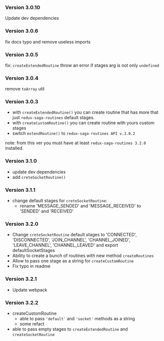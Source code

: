 ### Version 3.0.10
Update dev dependencies

### Version 3.0.6
fix docs typo and remove useless imports

### Version 3.0.5 
fix: `createExtendedRoutine` throw an error if stages arg is not only `undefined`

### Version 3.0.4
remove `toArray` util

### Version 3.0.3
- with `createExtendedRoutine()` you can create routine that has more that just `redux-saga-routines` default stages.
- with `createCustomRoutine()` you can create routine with yours custom stages
- switch `extendRoutine()` to `redux-saga-routines API v.3.0.2`

note: from this ver you must have at least `redux-saga-routines 3.2.0` installed.

### Version 3.1.0
- update dev dependencies
- add `creteSocketRoutine()`

### Version 3.1.1
- change default stages for `creteSocketRoutine`:
  - rename 'MESSAGE_SENDED' and 'MESSAGE_RECEIVED' to 'SENDED' and 'RECEIVED'

### Version 3.2.0
- Change `creteSocketRoutine` default stages to 'CONNECTED', 'DISCONNECTED', 'JOIN_CHANNEL', 'CHANNEL_JOINED', 'LEAVE_CHANNEL', 'CHANNEL_LEAVED' and export defaultSocketStages
- Ability to create a bunch of routines with new method `createRoutines`
- Allow to pass one stage as a string for `createCustomRoutine`
- Fix typo in readme

### Version 3.2.1
- Update webpack

### Version 3.2.2
- createCustomRoutine
  - able to pass `'default'` and `'socket'` methods as a string
  - some refact
- able to pass empty stages to `createExtendedRoutine` and `createSocketRoutine`